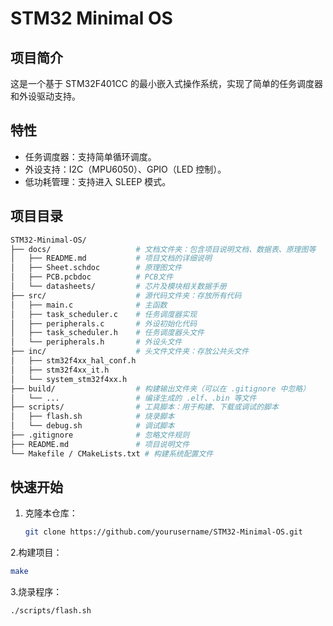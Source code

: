 # STM32 Minimal OS

## 项目简介
这是一个基于 STM32F401CC 的最小嵌入式操作系统，实现了简单的任务调度器和外设驱动支持。

## 特性
- 任务调度器：支持简单循环调度。
- 外设支持：I2C（MPU6050）、GPIO（LED 控制）。
- 低功耗管理：支持进入 SLEEP 模式。

## 项目目录
```bash
STM32-Minimal-OS/
├── docs/                   # 文档文件夹：包含项目说明文档、数据表、原理图等
│   ├── README.md           # 项目文档的详细说明
│   ├── Sheet.schdoc        # 原理图文件
│   ├── PCB.pcbdoc          # PCB文件
│   └── datasheets/         # 芯片及模块相关数据手册
├── src/                    # 源代码文件夹：存放所有代码
│   ├── main.c              # 主函数
│   ├── task_scheduler.c    # 任务调度器实现
│   ├── peripherals.c       # 外设初始化代码
│   ├── task_scheduler.h    # 任务调度器头文件
│   └── peripherals.h       # 外设头文件
├── inc/                    # 头文件文件夹：存放公共头文件
│   ├── stm32f4xx_hal_conf.h
│   ├── stm32f4xx_it.h
│   └── system_stm32f4xx.h
├── build/                  # 构建输出文件夹（可以在 .gitignore 中忽略）
│   └── ...                 # 编译生成的 .elf、.bin 等文件
├── scripts/                # 工具脚本：用于构建、下载或调试的脚本
│   ├── flash.sh            # 烧录脚本
│   └── debug.sh            # 调试脚本
├── .gitignore              # 忽略文件规则
├── README.md               # 项目说明文件
└── Makefile / CMakeLists.txt # 构建系统配置文件
```

## 快速开始
1. 克隆本仓库：
   ```bash
   git clone https://github.com/yourusername/STM32-Minimal-OS.git
   ```   
2.构建项目：
   ```bash
   make
   ```
3.烧录程序：
   ```bash
   ./scripts/flash.sh
   ```
